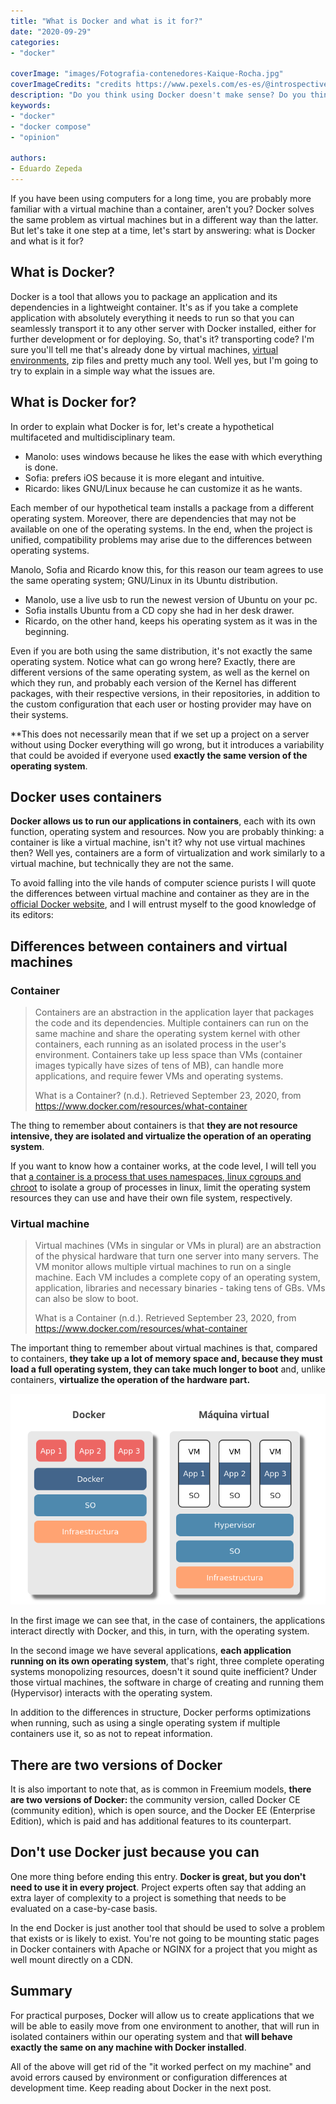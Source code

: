 ```yaml
---
title: "What is Docker and what is it for?"
date: "2020-09-29"
categories:
- "docker"

coverImage: "images/Fotografia-contenedores-Kaique-Rocha.jpg"
coverImageCredits: "credits https://www.pexels.com/es-es/@introspectivedsgn"
description: "Do you think using Docker doesn't make sense? Do you think Docker and virtual machines are the same? Come in and I'll explain the differences."
keywords:
- "docker"
- "docker compose"
- "opinion"

authors:
- Eduardo Zepeda
---
```


If you have been using computers for a long time, you are probably more familiar with a virtual machine than a container, aren't you? Docker solves the same problem as virtual machines but in a different way than the latter. But let's take it one step at a time, let's start by answering: what is Docker and what is it for?

## What is Docker?

Docker is a tool that allows you to package an application and its dependencies in a lightweight container. It's as if you take a complete application with absolutely everything it needs to run so that you can seamlessly transport it to any other server with Docker installed, either for further development or for deploying. So, that's it? transporting code? I'm sure you'll tell me that's already done by virtual machines, [virtual environments](/en/why-should-you-use-a-virtual-environment-in-python/), zip files and pretty much any tool. Well yes, but I'm going to try to explain in a simple way what the issues are.

## What is Docker for?

In order to explain what Docker is for, let's create a hypothetical multifaceted and multidisciplinary team.

* Manolo: uses windows because he likes the ease with which everything is done.
* Sofia: prefers iOS because it is more elegant and intuitive.
* Ricardo: likes GNU/Linux because he can customize it as he wants.

Each member of our hypothetical team installs a package from a different operating system. Moreover, there are dependencies that may not be available on one of the operating systems. In the end, when the project is unified, compatibility problems may arise due to the differences between operating systems.

Manolo, Sofia and Ricardo know this, for this reason our team agrees to use the same operating system; GNU/Linux in its Ubuntu distribution.

* Manolo, use a live usb to run the newest version of Ubuntu on your pc.
* Sofia installs Ubuntu from a CD copy she had in her desk drawer.
* Ricardo, on the other hand, keeps his operating system as it was in the beginning.

Even if you are both using the same distribution, it's not exactly the same operating system. Notice what can go wrong here? Exactly, there are different versions of the same operating system, as well as the kernel on which they run, and probably each version of the Kernel has different packages, with their respective versions, in their repositories, in addition to the custom configuration that each user or hosting provider may have on their systems.

**This does not necessarily mean that if we set up a project on a server without using Docker everything will go wrong, but it introduces a variability that could be avoided if everyone used **exactly the same version of the operating system**.

## Docker uses containers

**Docker allows us to run our applications in containers**, each with its own function, operating system and resources. Now you are probably thinking: a container is like a virtual machine, isn't it? why not use virtual machines then? Well yes, containers are a form of virtualization and work similarly to a virtual machine, but technically they are not the same.

To avoid falling into the vile hands of computer science purists I will quote the differences between virtual machine and container as they are in the [official Docker website](https://www.docker.com/resources/what-container), and I will entrust myself to the good knowledge of its editors:

## Differences between containers and virtual machines

### Container

> Containers are an abstraction in the application layer that packages the code and its dependencies. Multiple containers can run on the same machine and share the operating system kernel with other containers, each running as an isolated process in the user's environment. Containers take up less space than VMs (container images typically have sizes of tens of MB), can handle more applications, and require fewer VMs and operating systems.
>
> What is a Container? (n.d.). Retrieved September 23, 2020, from https://www.docker.com/resources/what-container

The thing to remember about containers is that **they are not resource intensive, they are isolated and virtualize the operation of an operating system**.

If you want to know how a container works, at the code level, I will tell you that [a container is a process that uses namespaces, linux cgroups and chroot](/en/how-does-a-docker-container-work-internally/) to isolate a group of processes in linux, limit the operating system resources they can use and have their own file system, respectively.

### Virtual machine

> Virtual machines (VMs in singular or VMs in plural) are an abstraction of the physical hardware that turn one server into many servers. The VM monitor allows multiple virtual machines to run on a single machine. Each VM includes a complete copy of an operating system, application, libraries and necessary binaries - taking tens of GBs. VMs can also be slow to boot.
>
> What is a Container (n.d.). Retrieved September 23, 2020, from https://www.docker.com/resources/what-container

The important thing to remember about virtual machines is that, compared to containers, **they take up a lot of memory space and, because they must load a full operating system, they can take much longer to boot** and, unlike containers, **virtualize the operation of the hardware part.**

![Differences between a virtual machine and docker](images/Diferencias-entre-maquina-virtual-y-docker.png)

In the first image we can see that, in the case of containers, the applications interact directly with Docker, and this, in turn, with the operating system.

In the second image we have several applications, **each application running on its own operating system**, that's right, three complete operating systems monopolizing resources, doesn't it sound quite inefficient? Under those virtual machines, the software in charge of creating and running them (Hypervisor) interacts with the operating system.

In addition to the differences in structure, Docker performs optimizations when running, such as using a single operating system if multiple containers use it, so as not to repeat information.

## There are two versions of Docker

It is also important to note that, as is common in Freemium models, **there are two versions of Docker:** the community version, called Docker CE (community edition), which is open source, and the Docker EE (Enterprise Edition), which is paid and has additional features to its counterpart.

## Don't use Docker just because you can

One more thing before ending this entry. **Docker is great, but you don't need to use it in every project**. Project experts often say that adding an extra layer of complexity to a project is something that needs to be evaluated on a case-by-case basis.

In the end Docker is just another tool that should be used to solve a problem that exists or is likely to exist. You're not going to be mounting static pages in Docker containers with Apache or NGINX for a project that you might as well mount directly on a CDN.

## Summary

For practical purposes, Docker will allow us to create applications that we will be able to easily move from one environment to another, that will run in isolated containers within our operating system and that **will behave exactly the same on any machine with Docker installed**.

All of the above will get rid of the "it worked perfect on my machine" and avoid errors caused by environment or configuration differences at development time. Keep reading about Docker in the next post.